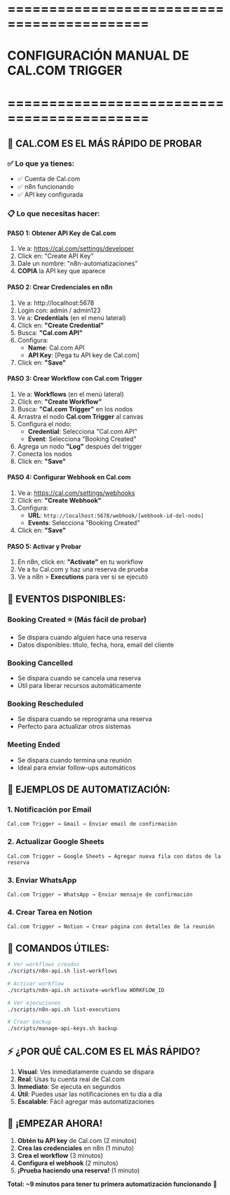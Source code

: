 # ===========================================
# CONFIGURACIÓN MANUAL DE CAL.COM TRIGGER
# ===========================================

## 🚀 **CAL.COM ES EL MÁS RÁPIDO DE PROBAR**

### ✅ **Lo que ya tienes:**
- ✅ Cuenta de Cal.com
- ✅ n8n funcionando
- ✅ API key configurada

### 📋 **Lo que necesitas hacer:**

#### **PASO 1: Obtener API Key de Cal.com**
1. Ve a: https://cal.com/settings/developer
2. Click en: "Create API Key"
3. Dale un nombre: "n8n-automatizaciones"
4. **COPIA** la API key que aparece

#### **PASO 2: Crear Credenciales en n8n**
1. Ve a: http://localhost:5678
2. Login con: admin / admin123
3. Ve a: **Credentials** (en el menú lateral)
4. Click en: **"Create Credential"**
5. Busca: **"Cal.com API"**
6. Configura:
   - **Name**: Cal.com API
   - **API Key**: [Pega tu API key de Cal.com]
7. Click en: **"Save"**

#### **PASO 3: Crear Workflow con Cal.com Trigger**
1. Ve a: **Workflows** (en el menú lateral)
2. Click en: **"Create Workflow"**
3. Busca: **"Cal.com Trigger"** en los nodos
4. Arrastra el nodo **Cal.com Trigger** al canvas
5. Configura el nodo:
   - **Credential**: Selecciona "Cal.com API"
   - **Event**: Selecciona "Booking Created"
6. Agrega un nodo **"Log"** después del trigger
7. Conecta los nodos
8. Click en: **"Save"**

#### **PASO 4: Configurar Webhook en Cal.com**
1. Ve a: https://cal.com/settings/webhooks
2. Click en: **"Create Webhook"**
3. Configura:
   - **URL**: `http://localhost:5678/webhook/[webhook-id-del-nodo]`
   - **Events**: Selecciona "Booking Created"
4. Click en: **"Save"**

#### **PASO 5: Activar y Probar**
1. En n8n, click en: **"Activate"** en tu workflow
2. Ve a tu Cal.com y haz una reserva de prueba
3. Ve a n8n > **Executions** para ver si se ejecutó

## 🎯 **EVENTOS DISPONIBLES:**

### **Booking Created** ⭐ (Más fácil de probar)
- Se dispara cuando alguien hace una reserva
- Datos disponibles: título, fecha, hora, email del cliente

### **Booking Cancelled**
- Se dispara cuando se cancela una reserva
- Útil para liberar recursos automáticamente

### **Booking Rescheduled**
- Se dispara cuando se reprograma una reserva
- Perfecto para actualizar otros sistemas

### **Meeting Ended**
- Se dispara cuando termina una reunión
- Ideal para enviar follow-ups automáticos

## 🚀 **EJEMPLOS DE AUTOMATIZACIÓN:**

### **1. Notificación por Email**
```
Cal.com Trigger → Gmail → Enviar email de confirmación
```

### **2. Actualizar Google Sheets**
```
Cal.com Trigger → Google Sheets → Agregar nueva fila con datos de la reserva
```

### **3. Enviar WhatsApp**
```
Cal.com Trigger → WhatsApp → Enviar mensaje de confirmación
```

### **4. Crear Tarea en Notion**
```
Cal.com Trigger → Notion → Crear página con detalles de la reunión
```

## 🔧 **COMANDOS ÚTILES:**

```bash
# Ver workflows creados
./scripts/n8n-api.sh list-workflows

# Activar workflow
./scripts/n8n-api.sh activate-workflow WORKFLOW_ID

# Ver ejecuciones
./scripts/n8n-api.sh list-executions

# Crear backup
./scripts/manage-api-keys.sh backup
```

## ⚡ **¿POR QUÉ CAL.COM ES EL MÁS RÁPIDO?**

1. **Visual**: Ves inmediatamente cuando se dispara
2. **Real**: Usas tu cuenta real de Cal.com
3. **Inmediato**: Se ejecuta en segundos
4. **Útil**: Puedes usar las notificaciones en tu día a día
5. **Escalable**: Fácil agregar más automatizaciones

## 🎉 **¡EMPEZAR AHORA!**

1. **Obtén tu API key** de Cal.com (2 minutos)
2. **Crea las credenciales** en n8n (1 minuto)
3. **Crea el workflow** (3 minutos)
4. **Configura el webhook** (2 minutos)
5. **¡Prueba haciendo una reserva!** (1 minuto)

**Total: ~9 minutos para tener tu primera automatización funcionando** 🚀
